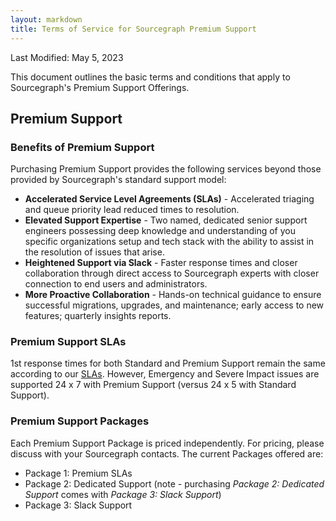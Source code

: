 ```yaml
---
layout: markdown
title: Terms of Service for Sourcegraph Premium Support
---
```


Last Modified: May 5, 2023

This document outlines the basic terms and conditions that apply to Sourcegraph's Premium Support Offerings.

## Premium Support

### Benefits of Premium Support
Purchasing Premium Support provides the following services beyond those provided by Sourcegraph's standard support model:
- **Accelerated Service Level Agreements (SLAs)** - Accelerated triaging and queue priority lead reduced times to resolution.
- **Elevated Support Expertise** - Two named, dedicated senior support engineers possessing deep knowledge and understanding of you specific organizations setup and tech stack with the ability to assist in the resolution of issues that arise.
- **Heightened Support via Slack** - Faster response times and closer collaboration through direct access to Sourcegraph experts with closer connection to end users and administrators.
- **More Proactive Collaboration** - Hands-on technical guidance to ensure successful migrations, upgrades, and maintenance; early access to new features; quarterly insights reports.

### Premium Support SLAs

1st response times for both Standard and Premium Support remain the same according to our [SLAs](https://handbook.sourcegraph.com/departments/technical-success/support/#slas). However, Emergency and Severe Impact issues are supported 24 x 7 with Premium Support (versus 24 x 5 with Standard Support).

### Premium Support Packages

Each Premium Support Package is priced independently. For pricing, please discuss with your Sourcegraph contacts. The current Packages offered are:
- Package 1: Premium SLAs
- Package 2: Dedicated Support (note - purchasing <em>Package 2: Dedicated Support</em> comes with <em>Package 3: Slack Support</em>)
- Package 3: Slack Support
